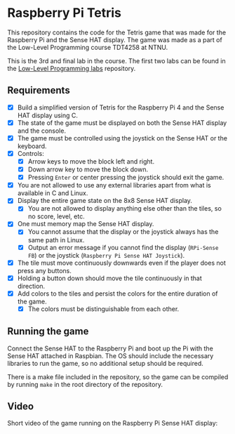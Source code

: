 # Raspberry Pi Tetris

This repository contains the code for the Tetris game that was made for the Raspberry Pi and the Sense HAT display.
The game was made as a part of the Low-Level Programming course TDT4258 at NTNU.

This is the 3rd and final lab in the course. The first two labs can be found in the [Low-Level Programming labs](https://github.com/Marko19907/Low-level-programming-labs) repository.

## Requirements

* [x] Build a simplified version of Tetris for the Raspberry Pi 4 and the Sense HAT display using C.
* [x] The state of the game must be displayed on both the Sense HAT display and the console.
* [x] The game must be controlled using the joystick on the Sense HAT or the keyboard.
* [x] Controls:
  * [x] Arrow keys to move the block left and right.
  * [x] Down arrow key to move the block down.
  * [x] Pressing `Enter` or center pressing the joystick should exit the game.
* [x] You are not allowed to use any external libraries apart from what is available in C and Linux.
* [x] Display the entire game state on the 8x8 Sense HAT display.
  * [x] You are not allowed to display anything else other than the tiles, so no score, level, etc.
* [x] One must memory map the Sense HAT display.
  * [x] You cannot assume that the display or the joystick always has the same path in Linux.
  * [x] Output an error message if you cannot find the display (`RPi-Sense FB`) or the joystick (`Raspberry Pi Sense HAT Joystick`).
* [x] The tile must move continuously downwards even if the player does not press any buttons.
* [x] Holding a button down should move the tile continuously in that direction.
* [x] Add colors to the tiles and persist the colors for the entire duration of the game.
  * [x] The colors must be distinguishable from each other.

## Running the game

Connect the Sense HAT to the Raspberry Pi and boot up the Pi with the Sense HAT attached in Raspbian.
The OS should include the necessary libraries to run the game, so no additional setup should be required.

There is a make file included in the repository, so the game can be compiled by running `make` in the root directory of the repository.

## Video

Short video of the game running on the Raspberry Pi Sense HAT display:


